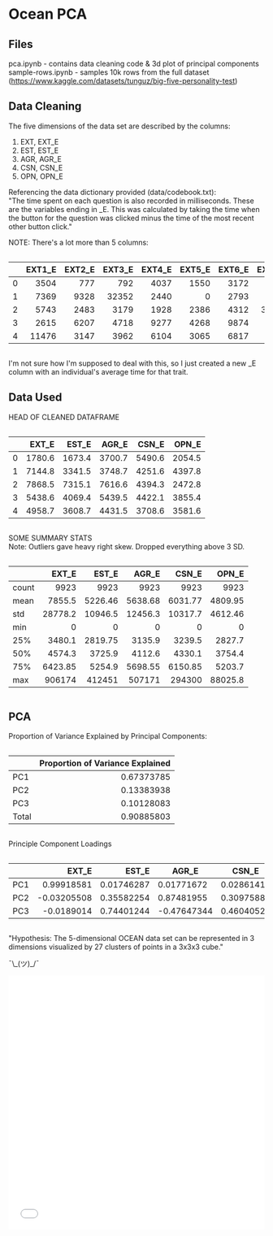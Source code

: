 # Ocean PCA

## Files

pca.ipynb - contains data cleaning code & 3d plot of principal components  
sample-rows.ipynb - samples 10k rows from the full dataset (https://www.kaggle.com/datasets/tunguz/big-five-personality-test)

## Data Cleaning

The five dimensions of the data set are described by the columns:

1. EXT, EXT_E
2. EST, EST_E
3. AGR, AGR_E
4. CSN, CSN_E
5. OPN, OPN_E

Referencing the data dictionary provided (data/codebook.txt):  
"The time spent on each question is also recorded in milliseconds. These are the variables ending in \_E. This was calculated by taking the time when the button for the question was clicked minus the time of the most recent other button click."

NOTE: There's a lot more than 5 columns:

<div markdown="1" style="
    display: block; 
    width: 100%; 
    overflow-x:auto
">

|     | EXT1_E | EXT2_E | EXT3_E | EXT4_E | EXT5_E | EXT6_E | EXT7_E | EXT8_E | EXT9_E | EXT10_E | EST1_E | EST2_E | EST3_E | EST4_E | EST5_E | EST6_E | EST7_E | EST8_E | EST9_E | EST10_E | AGR1_E | AGR2_E | AGR3_E | AGR4_E | AGR5_E | AGR6_E | AGR7_E | AGR8_E | AGR9_E | AGR10_E | CSN1_E | CSN2_E | CSN3_E | CSN4_E | CSN5_E | CSN6_E | CSN7_E | CSN8_E | CSN9_E | CSN10_E | OPN1_E | OPN2_E | OPN3_E | OPN4_E | OPN5_E | OPN6_E | OPN7_E | OPN8_E | OPN9_E | OPN10_E |
| --: | -----: | -----: | -----: | -----: | -----: | -----: | -----: | -----: | -----: | ------: | -----: | -----: | -----: | -----: | -----: | -----: | -----: | -----: | -----: | ------: | -----: | -----: | -----: | -----: | -----: | -----: | -----: | -----: | -----: | ------: | -----: | -----: | -----: | -----: | -----: | -----: | -----: | -----: | -----: | ------: | -----: | -----: | -----: | -----: | -----: | -----: | -----: | -----: | -----: | ------: |
|   0 |   3504 |    777 |    792 |   4037 |   1550 |   3172 |    718 |    751 |    929 |    1576 |   1853 |   2438 |    918 |   1432 |   3773 |   1943 |   1192 |    784 |   1132 |    1269 |   1457 |   1808 |   1940 |   1607 |   4445 |  18342 |   1296 |   1341 |   1928 |    2843 |    839 |  40453 |    999 |   3050 |   2377 |   1312 |   2884 |    977 |    991 |    1024 |    879 |   1896 |   2151 |   3589 |   1040 |   1838 |   1832 |   1635 |   1449 |    4236 |
|   1 |   7369 |   9328 |  32352 |   2440 |      0 |   2793 |   2952 |   6757 |   5376 |    2081 |   3130 |   2432 |   2759 |   2681 |   9033 |   2253 |   2583 |   2800 |   3056 |    2688 |   4598 |   1985 |   3320 |   1769 |   5095 |   4263 |   2832 |   4650 |   2840 |    6135 |   2433 |  11713 |   1952 |   4116 |   8713 |   4706 |   2712 |   1558 |   1301 |    3312 |  10551 |   3032 |   2188 |   3320 |   4817 |   8166 |   3644 |   4408 |   2570 |    1282 |
|   2 |   5743 |   2483 |   3179 |   1928 |   2386 |   4312 |  37930 |   5480 |   3312 |   11932 |   2809 |   3813 |  13646 |      0 |  15644 |   2676 |   1912 |  18584 |  12081 |    1986 |   1340 |   1557 |   3060 |  11422 |   1715 |   2189 |   1233 |   2328 |    977 |   50345 |   2057 |  10867 |   1400 |   1879 |   1575 |   2452 |   1692 |  19053 |      0 |    2968 |   1866 |   1665 |   3831 |   2367 |   1979 |   1782 |   4436 |   1963 |   2788 |    2051 |
|   3 |   2615 |   6207 |   4718 |   9277 |   4268 |   9874 |   5894 |   3154 |   2754 |    5625 |   8257 |   3382 |   5822 |   4442 |   4076 |   2926 |   5760 |   2297 |   2098 |    1634 |   4905 |   2982 |   9363 |   2516 |   3424 |  14042 |   3368 |   3818 |   7256 |    2721 |   7107 |   4277 |   7453 |   2594 |   3134 |   4094 |   4124 |   3320 |   4600 |    3518 |   6517 |   3408 |   4282 |   2696 |   5798 |   5680 |   3068 |   2467 |   2626 |    2012 |
|   4 |  11476 |   3147 |   3962 |   6104 |   3065 |   6817 |   3354 |   2286 |   5751 |    3625 |   2626 |   2425 |   2551 |   2457 |   3908 |   3169 |   1978 |   4317 |   4046 |    8610 |   5178 |   4551 |   3530 |   5492 |   7056 |   4090 |   3303 |   5084 |   3331 |    2700 |   5341 |   1299 |   3175 |   4061 |   5031 |   4757 |   2654 |   3521 |   4262 |    2985 |   3547 |   3545 |   2431 |   3839 |   9352 |   5067 |   2448 |   2119 |   1825 |    1643 |

</div>

I'm not sure how I'm supposed to deal with this, so I just created a new \_E column with an individual's average time for that trait.

## Data Used

HEAD OF CLEANED DATAFRAME

<div markdown="1" style="
    display: block; 
    width: 100%; 
    overflow-x:auto
">

|     |  EXT_E |  EST_E |  AGR_E |  CSN_E |  OPN_E |
| --: | -----: | -----: | -----: | -----: | -----: |
|   0 | 1780.6 | 1673.4 | 3700.7 | 5490.6 | 2054.5 |
|   1 | 7144.8 | 3341.5 | 3748.7 | 4251.6 | 4397.8 |
|   2 | 7868.5 | 7315.1 | 7616.6 | 4394.3 | 2472.8 |
|   3 | 5438.6 | 4069.4 | 5439.5 | 4422.1 | 3855.4 |
|   4 | 4958.7 | 3608.7 | 4431.5 | 3708.6 | 3581.6 |

</div>

SOME SUMMARY STATS  
Note: Outliers gave heavy right skew. Dropped everything above 3 SD.

<div markdown="1" style="
    display: block; 
    width: 100%; 
    overflow-x:auto
">

|       |   EXT_E |   EST_E |   AGR_E |   CSN_E |   OPN_E |
| :---- | ------: | ------: | ------: | ------: | ------: |
| count |    9923 |    9923 |    9923 |    9923 |    9923 |
| mean  |  7855.5 | 5226.46 | 5638.68 | 6031.77 | 4809.95 |
| std   | 28778.2 | 10946.5 | 12456.3 | 10317.7 | 4612.46 |
| min   |       0 |       0 |       0 |       0 |       0 |
| 25%   |  3480.1 | 2819.75 |  3135.9 |  3239.5 |  2827.7 |
| 50%   |  4574.3 |  3725.9 |  4112.6 |  4330.1 |  3754.4 |
| 75%   | 6423.85 |  5254.9 | 5698.55 | 6150.85 |  5203.7 |
| max   |  906174 |  412451 |  507171 |  294300 | 88025.8 |

</div>

## PCA

Proportion of Variance Explained by Principal Components:

<div markdown="1" style="
    display: block; 
    width: 100%; 
    overflow-x:auto
">

|       | Proportion of Variance Explained |
| :---- | -------------------------------: |
| PC1   |                       0.67373785 |
| PC2   |                       0.13383938 |
| PC3   |                       0.10128083 |
| Total |                       0.90885803 |

</div>

Principle Component Loadings

<div markdown="1" style="
    display: block; 
    width: 100%; 
    overflow-x:auto
">

|     |       EXT_E |      EST_E | AGR_E       | CSN_E      | OPN_E      |
| :-- | ----------: | ---------: | ----------- | ---------- | ---------- |
| PC1 |  0.99918581 | 0.01746287 | 0.01771672  | 0.02861412 | 0.01378835 |
| PC2 | -0.03205508 | 0.35582254 | 0.87481955  | 0.30975886 | 0.10537073 |
| PC3 |  -0.0189014 | 0.74401244 | -0.47647344 | 0.46040521 | 0.08419229 |

</div>

"Hypothesis: The 5-dimensional OCEAN data set can be represented in 3 dimensions visualized by 27 clusters of points in a 3x3x3 cube."

¯\\\_(ツ)\_/¯

<iframe src="images/pca.html" width="100%" height="500px" frameBorder=0></iframe>
